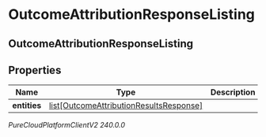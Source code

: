# OutcomeAttributionResponseListing

## OutcomeAttributionResponseListing

## Properties

|Name | Type | Description | Notes|
|------------ | ------------- | ------------- | -------------|
| **entities** | [list[OutcomeAttributionResultsResponse]](OutcomeAttributionResultsResponse) |  | [optional] |



_PureCloudPlatformClientV2 240.0.0_
